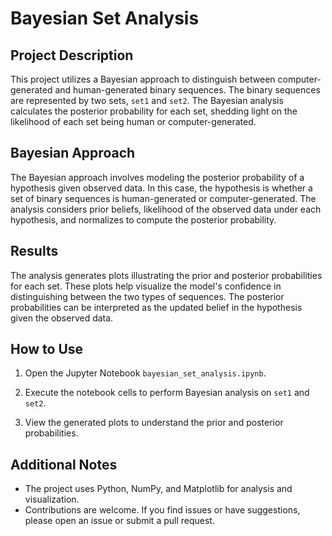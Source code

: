 # Bayesian Set Analysis

## Project Description

This project utilizes a Bayesian approach to distinguish between computer-generated and human-generated binary sequences. The binary sequences are represented by two sets, `set1` and `set2`. The Bayesian analysis calculates the posterior probability for each set, shedding light on the likelihood of each set being human or computer-generated.

## Bayesian Approach

The Bayesian approach involves modeling the posterior probability of a hypothesis given observed data. In this case, the hypothesis is whether a set of binary sequences is human-generated or computer-generated. The analysis considers prior beliefs, likelihood of the observed data under each hypothesis, and normalizes to compute the posterior probability.

## Results

The analysis generates plots illustrating the prior and posterior probabilities for each set. These plots help visualize the model's confidence in distinguishing between the two types of sequences. The posterior probabilities can be interpreted as the updated belief in the hypothesis given the observed data.

## How to Use

1. Open the Jupyter Notebook `bayesian_set_analysis.ipynb`.

2. Execute the notebook cells to perform Bayesian analysis on `set1` and `set2`.

3. View the generated plots to understand the prior and posterior probabilities.

## Additional Notes

- The project uses Python, NumPy, and Matplotlib for analysis and visualization.
- Contributions are welcome. If you find issues or have suggestions, please open an issue or submit a pull request.

